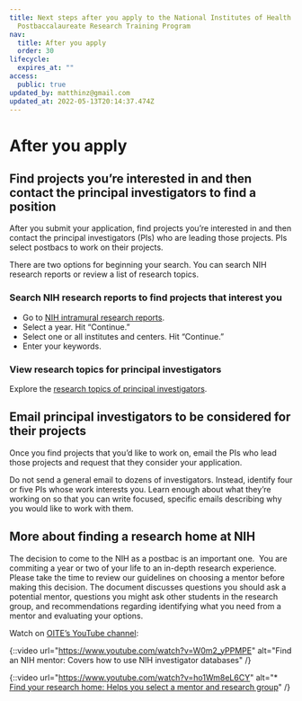 ```yaml
---
title: Next steps after you apply to the National Institutes of Health (NIH)
  Postbaccalaureate Research Training Program
nav:
  title: After you apply
  order: 30
lifecycle:
  expires_at: ""
access:
  public: true
updated_by: matthinz@gmail.com
updated_at: 2022-05-13T20:14:37.474Z
---
```

# After you apply

## Find projects you’re interested in and then contact the principal investigators to find a position

After you submit your application, find projects you’re interested in and then contact the principal investigators (PIs) who are leading those projects. PIs select postbacs to work on their projects. 

There are two options for beginning your search. You can search NIH research reports or review a list of research topics. 

### Search NIH research reports to find projects that interest you 

* Go to [NIH intramural research reports](https://intramural.nih.gov/search/index.taf).
* Select a year. Hit “Continue.” 
* Select one or all institutes and centers. Hit “Continue.”
* Enter your keywords.

### View research topics for principal investigators

Explore the [research topics of principal investigators](https://irp.nih.gov/our-research/principal-investigators/focus). 

## Email principal investigators to be considered for their projects

Once you find projects that you’d like to work on, email the PIs who lead those projects and request that they consider your application.

Do not send a general email to dozens of investigators. Instead, identify four or five PIs whose work interests you. Learn enough about what they’re working on so that you can write focused, specific emails describing why you would like to work with them.

## More about finding a research home at NIH

The decision to come to the NIH as a postbac is an important one.  You are commiting a year or two of your life to an in-depth research experience.  Please take the time to review our guidelines on choosing a mentor before making this decision. The document discusses questions you should ask a potential mentor, questions you might ask other students in the research group, and recommendations regarding identifying what you need from a mentor and evaluating your options.

Watch on [OITE’s YouTube channel](https://www.youtube.com/c/NIHOITE/featured):

{::video url="https://www.youtube.com/watch?v=W0m2_yPPMPE" alt="Find an NIH mentor: Covers how to use NIH investigator databases" /}

{::video url="https://www.youtube.com/watch?v=ho1Wm8eL6CY" alt="* [Find your research home: Helps you select a mentor and research group](https://www.youtube.com/watch?v=ho1Wm8eL6CY)" /}